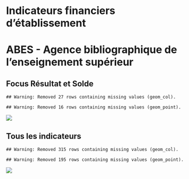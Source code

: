 Indicateurs financiers d’établissement
================

# ABES - Agence bibliographique de l’enseignement supérieur

## Focus Résultat et Solde

    ## Warning: Removed 27 rows containing missing values (geom_col).

    ## Warning: Removed 16 rows containing missing values (geom_point).

![](abes___agence_bibliographique_de_l_enseignement_supérieur_files/figure-gfm/etab.focus-1.png)<!-- -->

## Tous les indicateurs

    ## Warning: Removed 315 rows containing missing values (geom_col).

    ## Warning: Removed 195 rows containing missing values (geom_point).

![](abes___agence_bibliographique_de_l_enseignement_supérieur_files/figure-gfm/etab-1.png)<!-- -->
